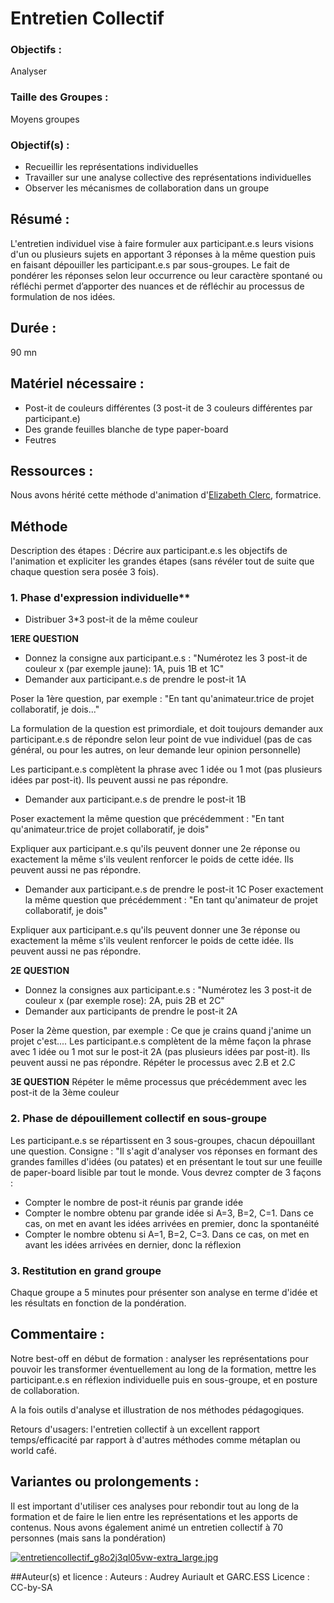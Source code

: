 <!--

---
title: Entretien Collectif
description: un atelier pour recueillir les représentations individuelles et travailler sur une analyse collective des représentations individuelles d'un groupe.
image_url: 
licence: CC-BY-SA
---

-->


# Entretien Collectif

### Objectifs :
Analyser

### Taille des Groupes :
Moyens groupes

### Objectif(s) :

* Recueillir les représentations individuelles
* Travailler sur une analyse collective des représentations individuelles
* Observer les mécanismes de collaboration dans un groupe


## Résumé :

L'entretien individuel vise à faire formuler aux participant.e.s leurs visions d'un ou plusieurs sujets en apportant 3 réponses à la même question puis en faisant dépouiller les participant.e.s par sous-groupes.
Le fait de pondérer les réponses selon leur occurrence ou leur caractère spontané ou réfléchi permet d’apporter des nuances et de réfléchir au processus de formulation de nos idées.</span></div>

## Durée : 

90 mn

## Matériel nécessaire :

* Post-it de couleurs différentes (3 post-it de 3 couleurs différentes par participant.e)
* Des grande feuilles blanche de type paper-board
* Feutres


## Ressources :

Nous avons hérité cette méthode d'animation d'[Elizabeth Clerc](http://www.non-violence-mp.org/wp-content/uploads/2017/05/CV-Elizabeth-Clerc-2017.pdf), formatrice.

## Méthode

Description des étapes :</span> <span class="BAZ_texte">Décrire aux participant.e.s les objectifs de l'animation et expliciter les grandes étapes (sans révéler tout de suite que chaque question sera posée 3 fois).

### 1. Phase d'expression individuelle**

* Distribuer 3*3 post-it de la même couleur

**1ERE QUESTION**

* Donnez la consigne aux participant.e.s : "Numérotez les 3 post-it de couleur x (par exemple jaune): 1A, puis 1B et 1C"
* Demander aux participant.e.s de prendre le post-it 1A

Poser la 1ère question, par exemple : "En tant qu'animateur.trice de projet collaboratif, je dois..."

La formulation de la question est primordiale, et doit toujours demander aux participant.e.s de répondre selon leur point de vue individuel (pas de cas général, ou pour les autres, on leur demande leur opinion personnelle)

Les participant.e.s complètent la phrase avec 1 idée ou 1 mot (pas plusieurs idées par post-it). Ils peuvent aussi ne pas répondre.

* Demander aux participant.e.s de prendre le post-it 1B

Poser exactement la même question que précédemment : "En tant qu'animateur.trice de projet collaboratif, je dois"

Expliquer aux participant.e.s qu'ils peuvent donner une 2e réponse ou exactement la même s'ils veulent renforcer le poids de cette idée. Ils peuvent aussi ne pas répondre.

- Demander aux participant.e.s de prendre le post-it 1C
Poser exactement la même question que précédemment : "En tant qu'animateur de projet collaboratif, je dois"

Expliquer aux participant.e.s qu'ils peuvent donner une 3e réponse ou exactement la même s'ils veulent renforcer le poids de cette idée. Ils peuvent aussi ne pas répondre.

**2E QUESTION**

* Donnez la consignes aux participant.e.s : "Numérotez les 3 post-it de couleur x (par exemple rose): 2A, puis 2B et 2C"
* Demander aux participants de prendre le post-it 2A

Poser la 2ème question, par exemple : Ce que je crains quand j'anime un projet c'est....
Les participant.e.s complètent de la même façon la phrase avec 1 idée ou 1 mot sur le post-it 2A (pas plusieurs idées par post-it). Ils peuvent aussi ne pas répondre.
Répéter le processus avec 2.B et 2.C

**3E QUESTION**
Répéter le même processus que précédemment avec les post-it de la 3ème couleur

### 2. Phase de dépouillement collectif en sous-groupe 
Les participant.e.s se répartissent en 3 sous-groupes, chacun dépouillant une question.
Consigne : "Il s'agit d'analyser vos réponses en formant des grandes familles d'idées (ou patates) et en présentant le tout sur une feuille de paper-board lisible par tout le monde. Vous devrez compter de 3 façons :

* Compter le nombre de post-it réunis par grande idée
* Compter le nombre obtenu par grande idée si A=3, B=2, C=1\. Dans ce cas, on met en avant les idées arrivées en premier, donc la spontanéité
* Compter le nombre obtenu si A=1, B=2, C=3\. Dans ce cas, on met en avant les idées arrivées en dernier, donc la réflexion

### 3. Restitution en grand groupe
Chaque groupe a 5 minutes pour présenter son analyse en terme d'idée et les résultats en fonction de la pondération.</span></div>


## Commentaire :

Notre best-off en début de formation : analyser les représentations pour pouvoir les transformer éventuellement au long de la formation, mettre les participant.e.s en réflexion individuelle puis en sous-groupe, et en posture de collaboration.

A la fois outils d'analyse et illustration de nos méthodes pédagogiques.

Retours d'usagers: l'entretien collectif à un excellent rapport temps/efficacité par rapport à d'autres méthodes comme métaplan ou world café.

## Variantes ou prolongements :

Il est important d'utiliser ces analyses pour rebondir tout au long de la formation et de faire le lien entre les représentations et les apports de contenus.
Nous avons également animé un entretien collectif à 70 personnes (mais sans la pondération)


[![entretiencollectif_g8o2j3ql05vw-extra_large.jpg](http://garcess.org/cache/vignette_entretiencollectif_g8o2j3ql05vw-extra_large.jpg) ](http://garcess.org/cache/image_entretiencollectif_g8o2j3ql05vw-extra_large.jpg "EntretienCollectif_g8o2j3ql05vw-extra_large.jpg") 

##Auteur(s) et licence :
Auteurs : Audrey Auriault et GARC.ESS
Licence : CC-by-SA
